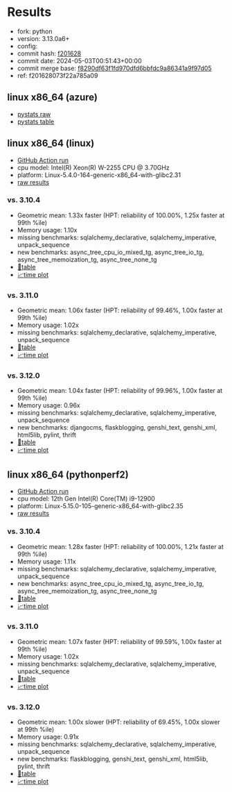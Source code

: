 # Results

- fork: python
- version: 3.13.0a6+
- config: 
- commit hash: [f201628](https://github.com/python/cpython/commit/f201628)
- commit date: 2024-05-03T00:51:43+00:00
- commit merge base: [f8290df63f1fd970dfd6bbfdc9a86341a9f97d05](https://github.com/python/cpython/commit/f8290df63f1fd970dfd6bbfdc9a86341a9f97d05)
- ref: f201628073f22a785a09

## linux x86_64 (azure)

- [pystats raw](bm-20240503-azure-x86_64-python-f201628073f22a785a09-3.13.0a6%2B-f201628-pystats.json)
- [pystats table](bm-20240503-azure-x86_64-python-f201628073f22a785a09-3.13.0a6%2B-f201628-pystats.md)

## linux x86_64 (linux)

- [GitHub Action run](https://github.com/faster-cpython/benchmarking/actions/runs/8941340909)
- cpu model: Intel(R) Xeon(R) W-2255 CPU @ 3.70GHz
- platform: Linux-5.4.0-164-generic-x86_64-with-glibc2.31
- [raw results](bm-20240503-linux-x86_64-python-f201628073f22a785a09-3.13.0a6%2B-f201628.json)

### vs. 3.10.4

- Geometric mean: 1.33x faster (HPT: reliability of 100.00%, 1.25x faster at 99th %ile)
- Memory usage: 1.10x
- missing benchmarks: sqlalchemy_declarative, sqlalchemy_imperative, unpack_sequence
- new benchmarks: async_tree_cpu_io_mixed_tg, async_tree_io_tg, async_tree_memoization_tg, async_tree_none_tg
- [📄table](bm-20240503-linux-x86_64-python-f201628073f22a785a09-3.13.0a6%2B-f201628-vs-3.10.4.md)
- [📈time plot](bm-20240503-linux-x86_64-python-f201628073f22a785a09-3.13.0a6%2B-f201628-vs-3.10.4.png)

### vs. 3.11.0

- Geometric mean: 1.06x faster (HPT: reliability of 99.46%, 1.00x faster at 99th %ile)
- Memory usage: 1.02x
- missing benchmarks: sqlalchemy_declarative, sqlalchemy_imperative, unpack_sequence
- [📄table](bm-20240503-linux-x86_64-python-f201628073f22a785a09-3.13.0a6%2B-f201628-vs-3.11.0.md)
- [📈time plot](bm-20240503-linux-x86_64-python-f201628073f22a785a09-3.13.0a6%2B-f201628-vs-3.11.0.png)

### vs. 3.12.0

- Geometric mean: 1.04x faster (HPT: reliability of 99.96%, 1.00x faster at 99th %ile)
- Memory usage: 0.96x
- missing benchmarks: sqlalchemy_declarative, sqlalchemy_imperative, unpack_sequence
- new benchmarks: djangocms, flaskblogging, genshi_text, genshi_xml, html5lib, pylint, thrift
- [📄table](bm-20240503-linux-x86_64-python-f201628073f22a785a09-3.13.0a6%2B-f201628-vs-3.12.0.md)
- [📈time plot](bm-20240503-linux-x86_64-python-f201628073f22a785a09-3.13.0a6%2B-f201628-vs-3.12.0.png)

## linux x86_64 (pythonperf2)

- [GitHub Action run](https://github.com/faster-cpython/benchmarking/actions/runs/8941698099)
- cpu model: 12th Gen Intel(R) Core(TM) i9-12900
- platform: Linux-5.15.0-105-generic-x86_64-with-glibc2.35
- [raw results](bm-20240503-pythonperf2-x86_64-python-f201628073f22a785a09-3.13.0a6%2B-f201628.json)

### vs. 3.10.4

- Geometric mean: 1.28x faster (HPT: reliability of 100.00%, 1.21x faster at 99th %ile)
- Memory usage: 1.11x
- missing benchmarks: sqlalchemy_declarative, sqlalchemy_imperative, unpack_sequence
- new benchmarks: async_tree_cpu_io_mixed_tg, async_tree_io_tg, async_tree_memoization_tg, async_tree_none_tg
- [📄table](bm-20240503-pythonperf2-x86_64-python-f201628073f22a785a09-3.13.0a6%2B-f201628-vs-3.10.4.md)
- [📈time plot](bm-20240503-pythonperf2-x86_64-python-f201628073f22a785a09-3.13.0a6%2B-f201628-vs-3.10.4.png)

### vs. 3.11.0

- Geometric mean: 1.07x faster (HPT: reliability of 99.59%, 1.00x faster at 99th %ile)
- Memory usage: 1.02x
- missing benchmarks: sqlalchemy_declarative, sqlalchemy_imperative, unpack_sequence
- [📄table](bm-20240503-pythonperf2-x86_64-python-f201628073f22a785a09-3.13.0a6%2B-f201628-vs-3.11.0.md)
- [📈time plot](bm-20240503-pythonperf2-x86_64-python-f201628073f22a785a09-3.13.0a6%2B-f201628-vs-3.11.0.png)

### vs. 3.12.0

- Geometric mean: 1.00x slower (HPT: reliability of 69.45%, 1.00x slower at 99th %ile)
- Memory usage: 0.91x
- missing benchmarks: sqlalchemy_declarative, sqlalchemy_imperative, unpack_sequence
- new benchmarks: flaskblogging, genshi_text, genshi_xml, html5lib, pylint, thrift
- [📄table](bm-20240503-pythonperf2-x86_64-python-f201628073f22a785a09-3.13.0a6%2B-f201628-vs-3.12.0.md)
- [📈time plot](bm-20240503-pythonperf2-x86_64-python-f201628073f22a785a09-3.13.0a6%2B-f201628-vs-3.12.0.png)


